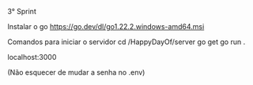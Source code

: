 3° Sprint

Instalar o go
https://go.dev/dl/go1.22.2.windows-amd64.msi

Comandos para iniciar o servidor
cd /HappyDayOf/server
go get
go run .

localhost:3000

(Não esquecer de mudar a senha no .env)
